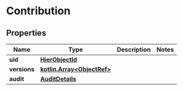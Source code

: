 # Contribution

## Properties
Name | Type | Description | Notes
------------ | ------------- | ------------- | -------------
**uid** | [**HierObjectId**](HierObjectId.md) |  | 
**versions** | [**kotlin.Array&lt;ObjectRef&gt;**](ObjectRef.md) |  | 
**audit** | [**AuditDetails**](AuditDetails.md) |  | 
